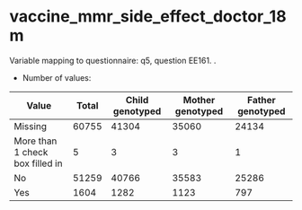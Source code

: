# vaccine_mmr_side_effect_doctor_18m
Variable mapping to questionnaire: q5, question EE161.
.
- Number of values:

| Value | Total | Child genotyped | Mother genotyped | Father genotyped |
| ----- | ----- | --------------- | ---------------- | ---------------- |
| Missing | 60755 | 41304 | 35060 | 24134 |
| More than 1 check box filled in | 5 | 3 | 3 |1 |
| No | 51259 | 40766 | 35583 |25286 |
| Yes | 1604 | 1282 | 1123 |797 |



